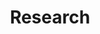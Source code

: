 ---
layout: work
title: Research
slug: /Research
pubs:
  - title: PHA
    description: <strong>Find and Replace&#58; R&D Investment Following the Erosion of Existing Products</strong> [<a href="https://www.dropbox.com/s/mchkrlilba17g54/mnsc.2021.4243.pdf?dl=0" target="_blank">PDF</a>]  [<a href="https://www.dropbox.com/s/4xwwueu9if4jlvf/mnsc.2021.4243.sm1.pdf?dl=0" target="_blank">Online Appendix</a>] 
    authors: <a href="https://www.hbs.edu/faculty/Pages/profile.aspx?facId=951435" target="_blank">Joshua L. Krieger</a>, Xuelin Li, and <a href="https://carlsonschool.umn.edu/faculty/richard-thakor" target="_blank">Richard T. Thakor</a> 
    publication: <strong><i>Management Science</i></strong>, 68(9):6552-6571 (September 2022).
    numbering: 1
    abstract: How do innovative firms react when existing products experience negative shocks? We explore this question with detailed project-level data from drug development firms. Using FDA Public Health Advisories as idiosyncratic negative shocks to approved drugs, we examine how drug makers react through investment decisions. Following these shocks, affected firms increase R&D expenditures, driven by a higher likelihood of acquiring external innovations, rather than developing novel projects internally. Such acquisition activities are concentrated in firms with weak research pipelines. We also find that competing developers move resources away from the affected therapeutic areas. Our results show how investments in specialized commercialization capital create path dependencies and alter the direction of R&D investments.
  - title: VCPharm
    description: <strong>Common Ownership and Innovation Efficiency</strong> [<a href="https://www.dropbox.com/scl/fi/hlmybqnewxn185injxwpc/LLT_JFE_2023.pdf?rlkey=g8gn8e3m1hv7qk8xtehphhfvu&dl=0" target="_blank">PDF</a>]  [<a href="https://www.dropbox.com/s/jemf5sje5v8rn7v/OnlineAppendix_Li_Liu_Taylor.pdf?dl=0" target="_blank">Online Appendix</a>]
    authors: Xuelin Li, <a href="https://fnce.wharton.upenn.edu/profile/tongl/#awards" target="_blank">Tong Liu</a>, and <a href="http://finance-faculty.wharton.upenn.edu/luket/" target="_blank">Lucian A. Taylor</a>
    publication: <strong><i>Journal of Financial Economics</i></strong>, Volume 147, Issue 3, Pages 475-497 (March 2023).
    numbering: 2
    coverage: Covered by <a href="https://knowledge.wharton.upenn.edu/article/luke-taylor-common-ownership-research/" target="_blank">Knowledge@Wharton</a>
    abstract: How does common ownership affect innovation? We study this question using project-level data on pharmaceutical startups and their venture capital (VC) investors. We find that common ownership leads VCs to hold back projects, withhold funding, and redirect innovation at lagging startups. Effects are stronger where R&D costs are larger, consistent with common owners aiming to cut duplicate costs. Effects are also stronger where technological similarity is greater and preexisting competition is lower, consistent with common owners seeking market power for their surviving projects. Overall, common VC ownership appears to generate social benefits, via improved innovation efficiency, but also social costs.
  - title: MoD
    description: <strong>Merchants of Death&#58; The Effect of Credit Supply Shocks on Hospital Outcomes,</strong> [<a href="https://www.dropbox.com/scl/fi/acvqwlil3jm51bxztz7m7/AKLT_Banking.pdf?rlkey=rnhl66kqkynau39jprpvwwrhv&dl=0" target="_blank">PDF</a>]
    authors: <a href = "https://sites.google.com/site/cyrusaghamolla/home" target="_blank">Cyrus Aghamolla</a>, <a href = "https://carlsonschool.umn.edu/faculty/pinar-karaca-mandic" target="_blank">Pinar Karaca-Mandic</a>, Xuelin Li, and <a href = "https://carlsonschool.umn.edu/faculty/richard-thakor" target="_blank">Richard T. Thakor</a>
    publication: <strong><i>American Economic Review</i></strong>,  Vol. 114, No. 11, pp. 3623–68, (November 2024).
    numbering: 3
    coverage: Covered by <a href="https://www.bloomberg.com/news/articles/2021-05-18/stress-tests-for-hospital-lenders-mean-more-pain-for-patients" target="_blank">Bloomberg</a><br> - Best Paper Award, 2022 Financial Markets and Corporate Governance Conference
    abstract: This study examines the link between credit supply and hospital health outcomes. We use bank stress tests as exogenous shocks to credit access for hospitals that have lending relationships with tested banks. We find that affected hospitals shift their operations to increase resource utilization following a negative credit shock but reduce the quality of their care to patients across a variety of measures, including a significant increase in risk-adjusted readmission and mortality rates. The results indicate that access to credit can affect the quality of healthcare hospitals deliver, pointing to important spillover effects of credit market frictions on health outcomes.
  - title: telemuni
    description: <strong> Financial Effects of Remote Product Delivery&#58; Evidence from Hospitals</strong> [<a href="https://www.dropbox.com/scl/fi/a16f4ffoeeu0j38u3yyay/CLY_TeleMuni.pdf?rlkey=ukm0q2pm6mhhfrj2r6ejegowz&dl=0" target="_blank">PDF</a>]
    authors: <a href="https://directory.smeal.psu.edu/kjr15" target="_blank">Kimberly Cornaggia</a>, Xuelin Li, and <a href="https://sites.google.com/view/zihanye/home" target="_blank">Zihan Ye</a>
    publication: <strong><i>Review of Financial Studies</i></strong>, Volume 37, Issue 9, Pages 2817–2854 (September 2024).
    numbering: 4
    abstract: We study financial effects of remote product delivery in the healthcare industry. Exploiting staggered law adoption for identification, we find that telehealth provision redistributes hospital operations and access to capital away from rural communities. As urban telehealth providers acquire rural patients, rural hospitals experience decreased revenue and profit, credit rating downgrades, increased cost of capital, and ultimately risk of closure. Although telehealth reduces travel costs, some communities lose access to acute care. Overall, we conclude that remote healthcare services have financial consequences as well as real effects, and their benefits are unequally distributed.
  - title: isr
    description: <strong>Healthcare across Boundaries&#58; Urban-Rural Differences in the Financial and Healthcare Consequences of Telehealth Adoption</strong> [<a href="https://www.dropbox.com/scl/fi/9ev80ycn5w7kfmi80rjx8/ZLB_ISR.pdf?rlkey=6l9wog9xsykzluase6wytl7lg&dl=0" target="_blank">PDF</a>]
    authors: <a href="https://meizizhou.github.io/homepage/" target="_blank">Meizi Zhou</a>, Xuelin Li, and <a href="https://www.bu.edu/questrom/profile/gordon-burtch/" target="_blank">Gordon Burtch</a>
    publication: <strong><i>Information Systems Research</i></strong>,  Vol. 35, No. 3, pp. 1092–1113, (September 2024).
    numbering: 5
    award: Best Paper Award, 19th ZEW Conference on the Economics of Information and Communication Technologies
    abstract: We study the impacts of telehealth adoption on geographic competition among urban and rural healthcare providers. We consider a quasinatural experiment&#58; states’ entry into the Interstate Medical Licensure Compact, wherein the entry events facilitate healthcare providers to adopt telehealth technology. By analyzing a representative sample of providers, we first establish the Compact entry shock’s validity and its positive effect on the supply of medical services. We then report evidence that there are service and payment shifts from rural providers to urban providers (i.e., urban providers are more likely to benefit from the Compact entry financially). Relying on patients’ telehealth reimbursement claim data, we observe two mechanisms contributing to the revenue redistribution&#58; the substitution and gateway effects of telehealth. Finally, we show that telehealth readiness and service quality moderate the impact of telehealth adoption. These findings speak to both potentially positive and negative consequences for welfare.
  - title: Pivot
    description: <strong>Aggressive Pivots and Entrepreneurial Skill</strong> [<a href="https://www.dropbox.com/scl/fi/uz54npgxaf8vrt1rvsji1/LS_AEJ.pdf?rlkey=dwch8j8yffqvq80i2xd6y5ya4&dl=0" target="_blank">PDF</a>]
    authors: Xuelin Li, and <a href="https://sites.google.com/site/martinszydl/home" target="_blank">Martin Szydlowski</a>
    publication: <strong><i>American Economic Journal&#58; Micro</i></strong>, Forthcoming.
    numbering: 6
    abstract: We study pivots as signaling devices in a dynamic experimentation model. An entrepreneur receives funding from an investor and has private information about a project, which requires costly experimentation to succeed. The entrepreneur has a real option to pivot, i.e., to abandon the project and to start a new one. Investors learn about the project from the arrival of exogenous information and from the entrepreneur’s pivoting decisions. We characterize signaling equilibria in which high-skill entrepreneurs pivot early. Such early pivots are associated with a higher likelihood of success and with more favorable funding terms following the pivot.

items:
  - title: Generic
    description: <strong>Paying off the Competition&#58; Market Power and Innovation Incentives,</strong> National Bureau of Economic Research No.w28964 [<a href="https://www.nber.org/papers/w28964" target="_blank">PDF</a>]
    authors: Xuelin Li, and <a href="https://alo.mit.edu/" target="_blank">Andrew W. Lo</a> and <a href="https://carlsonschool.umn.edu/faculty/richard-thakor" target="_blank">Richard T. Thakor</a>
    publication: <strong><i>Review of Finance</i></strong>, revise and resubmit.
    numbering: 7
    coverage: Covered by <a href="https://voxeu.org/article/how-pay-delay-affects-competition-and-innovation-pharmaceutical-industry" target="_blank">VoxEU</a>, <a href="https://www.wsj.com/articles/new-biden-law-wont-kill-drug-cures-it-will-reshape-them-11673001018?st=b04qocoil0rnb5q" target="_blank">Wall Street Journal</a>
    abstract: How does a firm’s market power in existing products affect its incentives to innovate? We explore this fundamental question using granular project-level and firm-level data from the pharmaceutical industry, focusing on a particular mechanism through which incumbent firms maintain their market power&#58; “reverse payment” or “pay-for-delay” agreements to delay the market entry of competitors. We first show that when firms are unfettered in their use of “pay-for-delay” agreements, they reduce their innovation activities in response to the potential entry of direct competitors. We then examine a legal ruling that subjected these agreements to antitrust litigation, thereby reducing the incentive to enter them. After the ruling, incumbent firms increased their net innovation activities in response to competitive entry. These effects center on firms with products that are more directly affected by competition. However, at the product therapeutic area level, we find a reduction in innovation by new entrants after the ruling in response to increased competition. Overall, these results are consistent with firms having reduced incentives to innovate when they are able to maintain their market power, highlighting a specific channel through which this occurs. 
  - title: Hype
    description: <strong>Hype Cycles&#58; Dynamic Information Design with Two Audiences</strong> [<a href="https://papers.ssrn.com/sol3/papers.cfm?abstract_id=3923908" target="_blank">PDF</a>]
    authors: Xuelin Li, <a href="https://carlsonschool.umn.edu/faculty/martin-szydlowski" target="_blank">Martin Szydlowski</a>, and <a href="https://carlsonschool.umn.edu/faculty/fangyuan-yu" target="_blank">Fangyuan Yu</a>
    publication: <strong><i>Journal of Economic Theory</i></strong>, conditionally accepted.
    numbering: 8
    abstract: We study dynamic Bayesian persuasion in an entry game. A sender publicly reveals information to an adopter and a competitor. When the sender's loss from competition is small, the optimal policy features hype cycles&#58; the sender first exaggerates the value of a technology to attract the adopter, and then reveals negative information to deter the competitor. Otherwise, the optimal policy features caution&#58; the sender first underplays the value of the technology and reveals positive information later. Hype cycles are more severe in stagnant industries and with higher threat of competition, and arise in industries where the adopter's and the competitor's entry decisions are complementary.
  - title: opioidbank
    description: <strong>Propagation of the Opioid Epidemic in the Banking Sector</strong> [<a href="https://papers.ssrn.com/sol3/papers.cfm?abstract_id=4148134" target="_blank">PDF</a>]
    authors: Xuelin Li, and <a href="https://sites.google.com/view/zihanye/home" target="_blank">Zihan Ye</a>
    numbering: 9
    abstract: We examine how public health crises undermine bank deposit funding and constrain lending activities. Using the opioid epidemic as our empirical setting, we document a negative link between local opioid supply and deposit growth at both the county and bank levels. Facing deposit drains, banks systematically reduce lending activities, including mortgage origination and approval, even in distant regions connected to the epidemic areas through banking networks. These reductions are more pronounced for retained loans and concentrate in smaller banks facing greater financial frictions and lacking geographic diversification. Our findings highlight the challenges to bank operations arising from population health conditions.
  - title: rationedgrowth
    description: <strong>Appropriated Growth</strong> [<a href="https://papers.ssrn.com/sol3/papers.cfm?abstract_id=4244951" target="_blank">PDF</a>]
    authors: <a href = "https://sites.google.com/umn.edu/yuchen-chen" target="_blank">Yuchen Chen</a>, Xuelin Li, <a href = "https://carlsonschool.umn.edu/faculty/richard-thakor" target="_blank">Richard T. Thakor</a> and <a href="https://sites.google.com/site/cwardweb/colin-ward" target="_blank">Colin Ward</a>
    numbering: 10
    abstract: We assess how labor mobility affects intangible investment through the lens of a structural model that features knowledge spillovers and an agency conflict between investors and key employees. Our calibration to US data targets responses of employee turnover and firms' intangible investment to variation in workers' outside option values that are identified by state-level changes in degrees of non-compete enforcement. Counterfactual analysis finds that the current degree of restrictions on labor mobility across states is close to being optimal for both investors and workers.
  - title: vcspecialize
    description: <strong>How Does VC Activism Backfire in Startup Experimentation?</strong> [<a href="https://papers.ssrn.com/abstract=4912335" target="_blank">PDF</a>]
    authors: Xuelin Li, <a href = "https://sme.cuhk.edu.cn/en/node/1873" target="_blank">Sijie Wang</a>, <a href = "https://www.jiajiexu.com/" target="_blank">Jiajie Xu</a> and <a href="https://www.xiangzheng.info/" target="_blank">Xiang Zheng</a>
    numbering: 11
    abstract: We utilize granular data from the life science sector to study how VC activism affects strategic experimentation decisions. We show that pipeline prioritization, deciding the timing and selection of projects to advance, is prevalent in startup growth. Despite more interactions from smaller and more focused VCs, their biotech startups are less likely to exit via IPOs. Consistent with such activism prematurely prioritizing the research pipeline, startups backed by concentrated VCs exhibit slower progress in clinical trials and tend to discontinue projects due to pipeline priority rather than financial and quality reasons. For identification, we use limited partners' adoption of ESG objectives as instruments for affected VCs' portfolio attention. Lastly, we highlight conflicting experimentation preferences between general partners and founding teams due to investment horizon and portfolio cannibalization.
  - title: ai
    description: <strong>Can Decision Support Systems Distort Human Capital?</strong> [<a href="https://papers.ssrn.com/sol3/papers.cfm?abstract_id=4929303" target="_blank">PDF</a>]
    authors: Xuelin Li, and <a href="https://meizizhou.github.io/homepage/" target="_blank">Meizi Zhou</a>
    numbering: 12
    award: Best Paper Award, The 14th Annual Conference on Health IT and Analytics (CHITA 2024)
    abstract: We document that interactions with manipulated decision support systems can distort the development of human capital using the context of opioid prescription. Physicians in our sample adopted electronic health record software from a list of federally certified companies in 2011. Between 2016 and spring 2019, one company secretly embedded a biased decision support system function to promote extended-release opioid sales. Affected physicians not only increased opioid claims relative to the control group during the treatment window but also maintained a higher propensity for prescriptions even after the removal of the biased function. This long-term distortion of human capital relies on the unconsciousness of algorithmic biases and does not occur following other explicit promotions, such as pharmaceutical detailing payments. Using machine-learning algorithms, we quantify that human capital distortion explains 54% of the treatment effects in a physician decision model with dynamic learning. Experience with opioids, along with caution regarding elder patients, mitigates the distortion.

progress:
  - title: sofld
    description: <strong>The Social Cost of Liquidity Disclosure&#58; Evidence from Hospitals</strong>
    numbering: 1
    authors: <a href = "https://sites.google.com/view/thomasbourveau/" target="_blank">Thomas Bourveau</a>, <a href = "https://www.columbia.edu/~xg2285/" target="_blank">Xavier Giroud</a>, <a href = "https://www.yifan-ji.com/" target="_blank">Yifan Ji</a>, and Xuelin Li
    award: Winner of the 2024 John L. Weinberg/IRRCi Research Paper Competition
---
